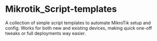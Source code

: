 # Mikrotik_Script-templates
A collection of simple script templates to automate MikroTik setup and config. Works for both new and existing devices, making quick one-off tweaks or full deployments way easier.
